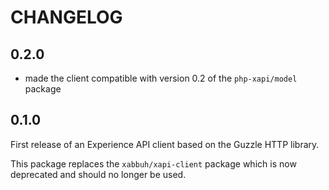 CHANGELOG
=========

0.2.0
-----

* made the client compatible with version 0.2 of the `php-xapi/model` package

0.1.0
-----

First release of an Experience API client based on the Guzzle HTTP library.

This package replaces the `xabbuh/xapi-client` package which is now deprecated
and should no longer be used.
